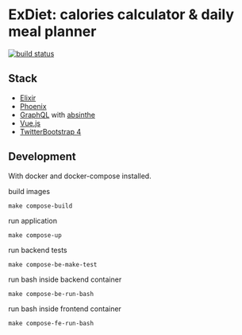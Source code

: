 # ExDiet: calories calculator & daily meal planner
[![build status](https://api.travis-ci.org/mugimaru73/ex_diet.svg?branch=master)](https://travis-ci.org/mugimaru73/ex_diet)

## Stack
* [Elixir](https://elixir-lang.org/)
* [Phoenix](http://phoenixframework.org/)
* [GraphQL](graphql.org) with [absinthe](https://github.com/absinthe-graphql/absinthe)
* [Vue.js](https://vuejs.org/)
* [TwitterBootstrap 4](https://getbootstrap.com/)

## Development

With docker and docker-compose installed.

build images

    make compose-build

run application

    make compose-up

run backend tests

    make compose-be-make-test

run bash inside backend container

    make compose-be-run-bash

run bash inside frontend container

    make compose-fe-run-bash
